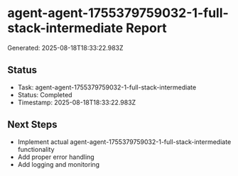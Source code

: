# agent-agent-1755379759032-1-full-stack-intermediate Report

Generated: 2025-08-18T18:33:22.983Z

## Status
- Task: agent-agent-1755379759032-1-full-stack-intermediate
- Status: Completed
- Timestamp: 2025-08-18T18:33:22.983Z

## Next Steps
- Implement actual agent-agent-1755379759032-1-full-stack-intermediate functionality
- Add proper error handling
- Add logging and monitoring
